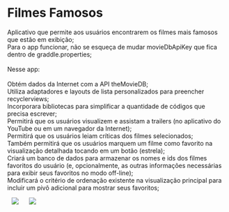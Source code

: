# Filmes Famosos

Aplicativo que permite aos usuários encontrarem os filmes mais famosos que estão em exibição;</br>
Para o app funcionar, não se esqueça de mudar movieDbApiKey que fica dentro de graddle.properties;</br>
</br>
Nesse app: </br>
</br>
  Obtém dados da Internet com a API theMovieDB;</br>
  Utiliza adaptadores e layouts de lista personalizados para preencher recyclerviews;</br>
  Incorporara bibliotecas para simplificar a quantidade de códigos que precisa escrever;</br>
  Permitirá que os usuários visualizem e assistam a trailers (no aplicativo do YouTube ou em um navegador da Internet);</br>
  Permitirá que os usuários leiam críticas dos filmes selecionados;</br>
  Também permitirá que os usuários marquem um filme como favorito na visualização detalhada tocando em um botão (estrela);</br>
  Criará um banco de dados para armazenar os nomes e ids dos filmes favoritos do usuário (e, opcionalmente, as outras informações necessárias para exibir seus favoritos no modo off-line);</br>
  Modificará o critério de ordenação existente na visualização principal para incluir um pivô adicional para mostrar seus favoritos;

<img style="display: inline; margin: 0 10px;" src="https://github.com/daylonsc/filmesfamosos/blob/master/Screenshot_1558137623.png"/>

<img  style="display: inline; margin: 0 10px;" src="https://github.com/daylonsc/filmesfamosos/blob/master/Screenshot_1558137648.png"/>
